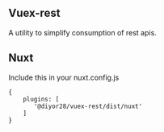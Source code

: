## Vuex-rest

A utility to simplify consumption of rest apis.

## Nuxt
Include this in your nuxt.config.js
```
{
    plugins: [
       '@diyor28/vuex-rest/dist/nuxt'
    ]
}
```
